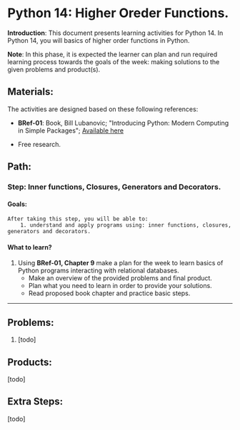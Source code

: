 # Python 14: Higher Oreder Functions.

**Introduction**: This document presents learning activities for Python 14. In Python 14, you will basics of higher order functions in Python.

**Note**: In this phase, it is expected the learner can plan and run required learning process towards the goals of the week: making solutions to the given problems and product(s).

## Materials:

The activities are designed based on these following references:

- **BRef-01**: Book, Bill Lubanovic; "Introducing Python: Modern Computing in Simple Packages"; [Available here](https://www.oreilly.com/library/view/introducing-python-2nd/9781492051374/) 

- Free research.

## Path:

### Step: Inner functions, Closures, Generators and Decorators.

#### Goals:

```
After taking this step, you will be able to:
	1. understand and apply programs using: inner functions, closures, generators and decorators.
```

#### What to learn?

1. Using **BRef-01, Chapter 9** make a plan for the week to learn basics of Python programs interacting with relational databases.
	- Make an overview of the provided problems and final product.
	- Plan what you need to learn in order to provide your solutions.
	- Read proposed book chapter and practice basic steps.

<hr>


## Problems:

1. [todo]

## Products:

[todo]

## Extra Steps:

[todo]